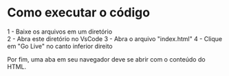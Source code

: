 # Como executar o código
1 - Baixe os arquivos em um diretório
<br/>
2 - Abra este diretório no VsCode
3 - Abra o arquivo "index.html"
4 - Clique em "Go Live" no canto inferior direito

Por fim, uma aba em seu navegador deve se abrir com o conteúdo do HTML.
